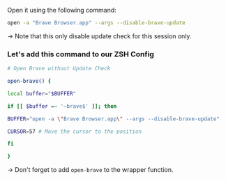 Open it using the following command: 

```sh
open -a "Brave Browser.app" --args --disable-brave-update
```

→ Note that this only disable update check for this session only.

### Let's add this command to our ZSH Config

```sh
# Open Brave without Update Check

open-brave() {

local buffer="$BUFFER"

if [[ $buffer =~ '~brave$' ]]; then

BUFFER="open -a \"Brave Browser.app\" --args --disable-brave-update"

CURSOR=57 # Move the cursor to the position

fi

}
```

→ Don't forget to add `open-brave` to the wrapper function. 
